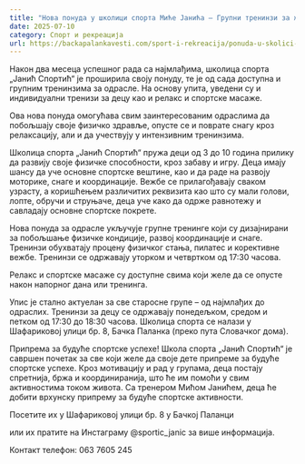 ```yaml
---
title: "Нова понуда у школици спорта Миће Јанића – Групни тренинзи за жене и масаже!"
date: 2025-07-10
category: Спорт и рекреација
url: https://backapalankavesti.com/sport-i-rekreacija/ponuda-u-skolici-sporta-mice-janica-treninzi-masaze/
---
```


Након два месеца успешног рада са најмлађима, школица спорта „Јанић Спортић“ је проширила своју понуду, те је од сада доступна и групним тренинзима за одрасле. На основу упита, уведени су и индивидуални тренизи за децу као и релакс и спортске масаже.

Ова нова понуда омогућава свим заинтересованим одраслима да побољшају своје физичко здравље, опусте се и поврате снагу кроз релаксацију, али и да учествују у интензивним тренинзима.

Школица спорта „Јанић Спортић“ пружа деци од 3 до 10 година прилику да развију своје физичке способности, кроз забаву и игру. Деца имају шансу да уче основне спортске вештине, као и да раде на развоју моторике, снаге и координације. Вежбе се прилагођавају сваком узрасту, а коришћењем различитих реквизита као што су мали голови, лопте, обручи и струњаче, деца уче како да одрже равнотежу и савладају основне спортске покрете.

Нова понуда за одрасле укључује групне тренинге који су дизајнирани за побољшање физичке кондиције, развој координације и снаге. Тренинзи обухватају процену физичког стања, пилатес и корективне вежбе. Тренинзи се одржавају уторком и четвртком од 17:30 часова.

Релакс и спортске масаже су доступне свима који желе да се опусте након напорног дана или тренинга.

Упис је стално актуелан за све старосне групе – од најмлађих до одраслих. Тренинзи за децу се одржавају понедељком, средом и петком од 17:30 до 18:30 часова. Школица спорта се налази у Шафариковој улици бр. 8, Бачка Паланка (преко пута Словачког дома).

Припрема за будуће спортске успехе!
Школа спорта „Јанић Спортић“ је савршен почетак за све који желе да своје дете припреме за будуће спортске успехе. Кроз мотивацију и рад у групама, деца постају спретнија, бржа и координиранија, што ће им помоћи у свим активностима током живота. Са тренером Мићом Јанићем, деца ће добити врхунску припрему за будуће спортске активности.

Посетите их у Шафaриковој улици бр. 8 у Бачкој Паланци

или их пратите на Инстаграму @sportic_janic за више информација.

Контакт телефон: 063 7605 245
